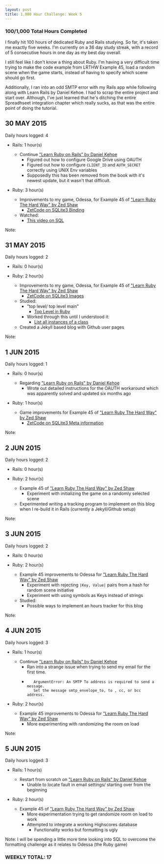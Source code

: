 ```yaml
---
layout: post
title: 1,000 Hour Challenge: Week 5
---
```

### 100/1,000 Total Hours Completed

I finally hit 100 hours of dedicated Ruby and Rails studying. So far, it's taken me exactly five weeks. I'm currently on a 
36 day study streak, with a record of 5 consecutive hours in one day as my best day overall.

I still feel like I don't know a thing about Ruby. I'm having a very difficult time trying to make
the code example from LRTHW Example 45, load a random scene when the game starts, instead of having to
specify which scene should go first.

Additionally, I ran into an odd SMTP error with my Rails app while following along with Learn Rails by Daniel Kehoe.
I had to scrap the entire project and start over. Although, I've just learned that he's ditching the entire Spreadhseet integration
chapter which really sucks, as that was the entire point of doing the tutorial.


## 30 MAY 2015
Daily hours logged: 4

- Rails: 1 hour(s)
	- Continue ["Learn Ruby on Rails" by Daniel Kehoe](http://www.learn-rails.com "Learn Rails")
		- Figured out how to configure Google Drive using OAUTH
		- Figured out how to configure `CLIENT_ID` and `AUTH_SECRET` correctly using UNIX Env variables
		- Supposedly this has been removed from the book with it's newest update, but it wasn't that difficult.
	
- Ruby: 3 hour(s)
	- Improvements to my game, Odessa, for Example 45 of ["Learn Ruby The Hard Way" by Zed Shaw](http://www.learnrubythehardway.org/book "LRTHW Book")
		- [ZetCode on SQLite3 Binding](http://zetcode.com/db/sqliteruby/bind/ "Binding parameters")
	- Watched:
		- [This video on SQL](https://www.youtube.com/watch?v=NQLIhIRN8xg&index=3&list=PLr3z9z_fUJkT_X6apWaeMPYMEewIv2yUt "Introduction to SQL")
	
Note: 

## 31 MAY 2015
Daily hours logged: 2

- Rails: 0 hour(s)
	
- Ruby: 2 hour(s)
	- Improvements to my game, Odessa, for Example 45 of ["Learn Ruby The Hard Way" by Zed Shaw](http://www.learnrubythehardway.org/book "LRTHW Book")
		- [ZetCode on SQLite3 Images](http://zetcode.com/db/sqliteruby/images/ "Images in SQLite3")
	- Studied:
		- "top level/ top level main"
			- [Top Level in Ruby](https://banisterfiend.wordpress.com/2010/11/23/what-is-the-ruby-top-level/ "Top Level in Ruby")
		- Worked through this until I understood it:
			- [List all instances of a class](http://stackoverflow.com/questions/14318079/how-do-i-list-all-objects-created-from-a-class-in-ruby "List Objects from class")
	-	Created a Jekyll based blog with Github user pages
	
Note: 

## 1 JUN 2015
Daily hours logged: 1

- Rails: 0 hour(s)
	- Regarding ["Learn Ruby on Rails" by Daniel Kehoe](http://www.learn-rails.com "Learn Rails")
		- Wrote out detailed instructions for the OAUTH workaround which was apparently solved and updated six months ago
	
- Ruby: 1 hour(s)
	- Game improvements for Example 45 of ["Learn Ruby The Hard Way" by Zed Shaw](http://www.learnrubythehardway.org/book "LRTHW Book")
		- [ZetCode on SQLite3 Meta information](http://zetcode.com/db/sqliteruby/meta/ "SQLite3 Meta")
	
Note: 

## 2 JUN 2015
Daily hours logged: 2

- Rails: 0 hour(s)
	
- Ruby: 2 hour(s)
	- Example 45 of ["Learn Ruby The Hard Way" by Zed Shaw](http://www.learnrubythehardway.org/book "LRTHW Book")
		- Experiment with initializing the game on a randomly selected scene
	- Experimented writing a tracking program to implement on this blog when I re-build it in Rails (currently a Jekyll/Github setup)
	
Note:

## 3 JUN 2015
Daily hours logged: 2

- Rails: 0 hour(s)

- Ruby: 2 hour(s)
	- Example 45 improvements to Odessa for ["Learn Ruby The Hard Way" by Zed Shaw](http://www.learnrubythehardway.org/book "LRTHW Book")
		- Experiment with rejecting `|Key, Value|` pairs from a hash for random scene initiative 
		- Experiment with using symbols as Keys instead of strings
	- Studied:
		- Possible ways to implement an hours tracker for this blog

Note:

## 4 JUN 2015
Daily hours logged: 3

- Rails: 1 hour(s)
	- Continue ["Learn Ruby on Rails" by Daniel Kehoe](http://www.learn-rails.com "Learn Rails")
		- Ran into a strange issue when trying to send my email for the first time.
		- ```
			 ArgumentError: An SMTP To address is required to send a message. 
			 Set the message smtp_envelope_to, to , cc, or bcc address.
			 ```
	
- Ruby: 2 hour(s)
	- Example 45 improvements to Odessa for ["Learn Ruby The Hard Way" by Zed Shaw](http://www.learnrubythehardway.org/book "LRTHW Book")
		- More experimenting with randomizing the room on load
	
Note: 

## 5 JUN 2015
Daily hours logged: 3

- Rails: 1 hour(s)
	- Restart from scratch on ["Learn Ruby on Rails" by Daniel Kehoe](http://www.learn-rails.com "Learn Rails")
		- Unable to locate fault in email settings/ starting over from the beginning

-   Ruby: 2 hour(s)
	- Example 45 of ["Learn Ruby The Hard Way" by Zed Shaw](http://www.learnrubythehardway.org/book "LRTHW Book")
		- More experimentation trying to get randomize room on load to work
		- Attempted to integrate a working Highscores database
			- Functionality works but formatting is ugly
		
Note: I will be spending a little more time looking into SQL to overcome the formatting challenge as it relates to Odessa (the Ruby game)

### WEEKLY TOTAL: 17


